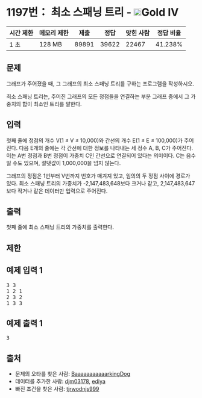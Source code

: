 # 1197번： 최소 스패닝 트리 - <img src="https://static.solved.ac/tier_small/12.svg" style="height:20px" />Gold IV


| 시간 제한 | 메모리 제한 | 제출 | 정답 | 맞힌 사람 | 정답 비율 |
| --- | --- | --- | --- | --- | --- |
| 1 초 | 128 MB | 89891 | 39622 | 22467 | 41.238% |


## 문제


그래프가 주어졌을 때, 그 그래프의 최소 스패닝 트리를 구하는 프로그램을 작성하시오.

최소 스패닝 트리는, 주어진 그래프의 모든 정점들을 연결하는 부분 그래프 중에서 그 가중치의 합이 최소인 트리를 말한다.




## 입력


첫째 줄에 정점의 개수 V(1 ≤ V ≤ 10,000)와 간선의 개수 E(1 ≤ E ≤ 100,000)가 주어진다. 다음 E개의 줄에는 각 간선에 대한 정보를 나타내는 세 정수 A, B, C가 주어진다. 이는 A번 정점과 B번 정점이 가중치 C인 간선으로 연결되어 있다는 의미이다. C는 음수일 수도 있으며, 절댓값이 1,000,000을 넘지 않는다.

그래프의 정점은 1번부터 V번까지 번호가 매겨져 있고, 임의의 두 정점 사이에 경로가 있다. 최소 스패닝 트리의 가중치가 -2,147,483,648보다 크거나 같고, 2,147,483,647보다 작거나 같은 데이터만 입력으로 주어진다.




## 출력


첫째 줄에 최소 스패닝 트리의 가중치를 출력한다.




## 제한




## 예제 입력 1


<pre>3 3
1 2 1
2 3 2
1 3 3
</pre>


## 예제 출력 1


<pre>3</pre>






## 출처


- 문제의 오타를 찾은 사람: [BaaaaaaaaaaarkingDog](/user/BaaaaaaaaaaarkingDog)
- 데이터를 추가한 사람: [djm03178](/user/djm03178), [ediya](/user/ediya)
- 빠진 조건을 찾은 사람: [tjrwodnjs999](/user/tjrwodnjs999)




